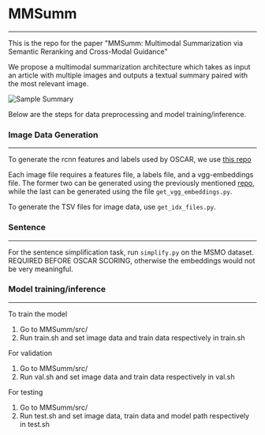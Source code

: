 # MMSumm

---

This is the repo for the paper "MMSumm: Multimodal Summarization via Semantic Reranking and Cross-Modal Guidance"

We propose a multimodal summarization architecture which takes as input an article with multiple images and outputs a textual summary paired with the most relevant image.



![Sample Summary](https://github.com/MMSumm/MMSummACL/blob/main/imgs/sample.jpeg?raw=true)

Below are the steps for data preprocessing and model training/inference.

### Image Data Generation

---

To generate the rcnn features and labels used by OSCAR, we use [this repo](https://github.com/airsplay/py-bottom-up-attention)

Each image file requires a features file, a labels file, and a vgg-embeddings file.
The former two can be generated using the previously mentioned
[repo](https://github.com/airsplay/py-bottom-up-attention), while the last can be generated using
the file `get_vgg_embeddings.py`.

To generate the TSV files for image data, use `get_idx_files.py`.

### Sentence 

---

For the sentence simplification task, run `simplify.py` on the MSMO dataset. REQUIRED BEFORE
OSCAR SCORING, otherwise the embeddings would not be very meaningful.

### Model training/inference

---

To train the model
1. Go to MMSumm/src/
2. Run train.sh and set image data and train data respectively in train.sh

For validation
1. Go to MMSumm/src/
2. Run val.sh and set image data and train data respectively in val.sh

For testing
1. Go to MMSumm/src/
2. Run test.sh and set image data, train data and model path respectively in test.sh
